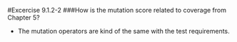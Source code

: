 #Excercise 9.1.2-2 
###How is the mutation score related to coverage from Chapter 5?
- The mutation operators are kind of the same with the test requirements.